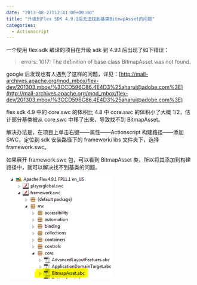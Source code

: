 ```yaml
---
date: "2013-08-27T12:41:00+00:00"
title: "升级到Flex SDK 4.9.1后无法找到基类BitmapAsset的问题"
categories:
  - Actionscript
---
```


一个使用 flex sdk 编译的项目在升级 sdk 到 4.9.1 后出现了如下错误：

> errors: 1017: The definition of base class BitmapAsset was not found.

google 后发现也有人遇到了这样的问题，详见：[http://mail-archives.apache.org/mod_mbox/flex-dev/201303.mbox/%3CCD596C86.4E4D3%25aharui@adobe.com%3E](http://mail-archives.apache.org/mod_mbox/flex-dev/201303.mbox/%3CCD596C86.4E4D3%25aharui@adobe.com%3E)

flex sdk 4.9 中的 core.swc 的体积比 4.8 中 core.swc 的体积小了大概 1/2，估计部分基类被从 core.swc 中移了出来，导致找不到 BitmapAsset。

解决办法是，在项目上单击右键——属性——Actionscript 构建路径——添加 SWC，定位到 sdk 安装路径下的 framework/libs 文件夹下，选择 framework.swc。

如果展开 framework.swc 包，可以看到 BitmapAsset 类，所以将其添加到构建路径中，就可以解决找不到基类的问题。

![Alt text](/upload/frameworkswc.png)
